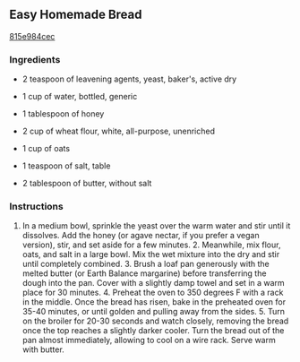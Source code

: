 ## Easy Homemade Bread

[815e984cec](http://tastykitchen.com/recipes/breads/easy-homemade-bread/)

### Ingredients

 - 2 teaspoon of leavening agents, yeast, baker's, active dry

 - 1 cup of water, bottled, generic

 - 1 tablespoon of honey

 - 2 cup of wheat flour, white, all-purpose, unenriched

 - 1 cup of oats

 - 1 teaspoon of salt, table

 - 2 tablespoon of butter, without salt

### Instructions

1. In a medium bowl, sprinkle the yeast over the warm water and stir until it dissolves. Add the honey (or agave nectar, if you prefer a vegan version), stir, and set aside for a few minutes. 2. Meanwhile, mix flour, oats, and salt in a large bowl. Mix the wet mixture into the dry and stir until completely combined. 3. Brush a loaf pan generously with the melted butter (or Earth Balance margarine) before transferring the dough into the pan. Cover with a slightly damp towel and set in a warm place for 30 minutes. 4. Preheat the oven to 350 degrees F with a rack in the middle. Once the bread has risen, bake in the preheated oven for 35-40 minutes, or until golden and pulling away from the sides. 5. Turn on the broiler for 20-30 seconds and watch closely, removing the bread once the top reaches a slightly darker cooler. Turn the bread out of the pan almost immediately, allowing to cool on a wire rack. Serve warm with butter.